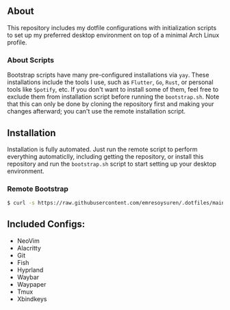 ## About
This repository includes my dotfile configurations with initialization scripts
to set up my preferred desktop environment on top of a minimal Arch Linux profile.

### About Scripts
Bootstrap scripts have many pre-configured installations via `yay`. These
installations include the tools I use, such as `Flutter`, `Go`, `Rust`, or
personal tools like `Spotify`, etc. If you don't want to install some of them,
feel free to exclude them from installation script before running the
`bootstrap.sh`. Note that this can only be done by cloning the repository
first and making your changes afterward; you can't use the remote installation
script.

## Installation
Installation is fully automated. Just run the remote script to perform everything
automaticlly, including getting the repository, or install this repository and
run the `bootstrap.sh` script to start setting up your desktop environment.

### Remote Bootstrap
```bash
$ curl -s https://raw.githubusercontent.com/emresoysuren/.dotfiles/main/bootstrap_remote.sh | bash
```

## Included Configs:
- NeoVim
- Alacritty
- Git
- Fish
- Hyprland
- Waybar
- Waypaper
- Tmux
- Xbindkeys

